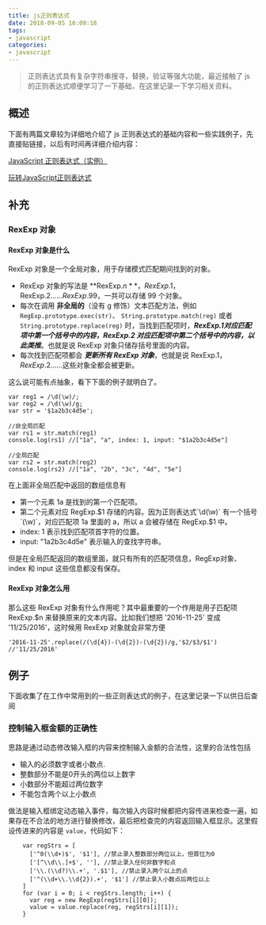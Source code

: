 ```yaml
---
title: js正则表达式
date: 2018-09-05 16:09:18
tags:
- javascript
categories:
- javascript
---
```


> 正则表达式具有复杂字符串搜寻，替换，验证等强大功能，最近接触了 js 的正则表达式顺便学习了一下基础，在这里记录一下学习相关资料。

<!--more-->

## 概述

下面有两篇文章较为详细地介绍了 js 正则表达式的基础内容和一些实践例子，先直接贴链接，以后有时间再详细介绍内容：

[JavaScript 正则表达式（实例）](https://www.jianshu.com/p/67e3bcafdd46)

[玩转JavaScript正则表达式](http://imweb.io/topic/56e804ef1a5f05dc50643106)

## 补充

### RexExp 对象
#### RexExp 对象是什么
RexExp 对象是一个全局对象，用于存储模式匹配期间找到的对象。

* RexExp 对象的写法是 **RexExp.$n**，RexExp.$1，RexExp.$2......RexExp.$99，一共可以存储 99 个对象。
* 每次在调用 **非全局的**（没有 g 修饰）文本匹配方法，例如`RegExp.prototype.exec(str)`、 `String.prototype.match(reg)` 或者 `String.prototype.replace(reg)` 时，当找到匹配项时，***RexExp.$1 对应匹配项中第一个括号中的内容，RexExp.$2 对应匹配项中第二个括号中的内容，以此类推***。也就是说 RexExp 对象只储存括号里面的内容。
* 每次找到匹配项都会 ***更新所有 RexExp 对象***，也就是说 RexExp.$1，RexExp.$2......这些对象全都会被更新。

这么说可能有点抽象，看下下面的例子就明白了。

```
var reg1 = /\d(\w)/;
var reg2 = /\d(\w)/g;
var str = '$1a2b3c4d5e';

//非全局匹配
var rs1 = str.match(reg1)
console.log(rs1) //["1a", "a", index: 1, input: "$1a2b3c4d5e"]

//全局匹配
var rs2 = str.match(reg2)
console.log(rs2) //["1a", "2b", "3c", "4d", "5e"]
```

在上面非全局匹配中返回的数组信息有

* 第一个元素 1a 是找到的第一个匹配项。
* 第二个元素对应 RegExp.$1 存储的内容。因为正则表达式`\d(\w)` 有一个括号 `(\w)`，对应匹配项 1a 里面的 a，所以 a 会被存储在 RegExp.$1 中。
* index: 1 表示找到匹配项首字符的位置。
* input: "1a2b3c4d5e" 表示输入的查找字符串。

但是在全局匹配返回的数组里面，就只有所有的匹配项信息，RegExp对象、index 和 input 这些信息都没有保存。

#### RexExp 对象怎么用
那么这些 RexExp 对象有什么作用呢？其中最重要的一个作用是用子匹配项 RexExp.$n 来替换原来的文本内容。比如我们想把 '2016-11-25' 变成 '11/25/2016'，这时候用 RexExp 对象就会非常方便

```
'2016-11-25'.replace(/(\d{4})-(\d{2})-(\d{2})/g,'$2/$3/$1') //'11/25/2016'
```

## 例子
下面收集了在工作中常用到的一些正则表达式的例子，在这里记录一下以供日后查阅
### 控制输入框金额的正确性
思路是通过动态修改输入框的内容来控制输入金额的合法性，这里的合法性包括

* 输入的必须数字或者小数点.
* 整数部分不能是0开头的两位以上数字
* 小数部分不能超过两位数字
* 不能包含两个以上小数点

做法是输入框绑定动态输入事件，每次输入内容时候都把内容传进来检查一遍，如果存在不合法的地方进行替换修改，最后把检查完的内容返回输入框显示。这里假设传进来的内容是 `value`，代码如下：

```
    var regStrs = [
      ['^0(\\d+)$', '$1'], //禁止录入整数部分两位以上，但首位为0
      ['[^\\d\\.]+$', ''], //禁止录入任何非数字和点
      ['\\.(\\d?)\\.+', '.$1'], //禁止录入两个以上的点
      ['^(\\d+\\.\\d{2}).+', '$1'] //禁止录入小数点后两位以上
    ]
    for (var i = 0; i < regStrs.length; i++) {
      var reg = new RegExp(regStrs[i][0]);
      value = value.replace(reg, regStrs[i][1]);
    }
```